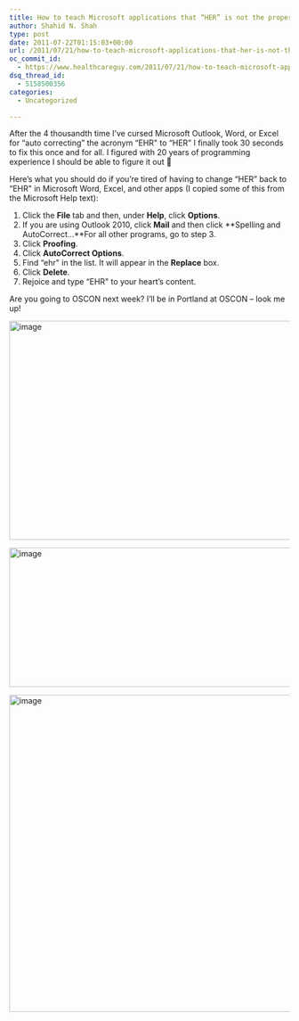 ```yaml
---
title: How to teach Microsoft applications that “HER” is not the proper replacement for “EHR”
author: Shahid N. Shah
type: post
date: 2011-07-22T01:15:03+00:00
url: /2011/07/21/how-to-teach-microsoft-applications-that-her-is-not-the-proper-replacement-for-ehr/
oc_commit_id:
  - https://www.healthcareguy.com/2011/07/21/how-to-teach-microsoft-applications-that-her-is-not-the-proper-replacement-for-ehr/1478770753
dsq_thread_id:
  - 5158500356
categories:
  - Uncategorized

---
```

After the 4 thousandth time I’ve cursed Microsoft Outlook, Word, or Excel for “auto correcting” the acronym “EHR" to “HER” I finally took 30 seconds to fix this once and for all. I figured with 20 years of programming experience I should be able to figure it out 🙂

Here’s what you should do if you’re tired of having to change “HER” back to “EHR" in Microsoft Word, Excel, and other apps (I copied some of this from the Microsoft Help text):

  1. <a href="http://office.microsoft.com/client/&app=ZWD&ver=14" name="RB4"></a>Click the **File** tab and then, under **Help**, click **Options**. 
  2. If you are using Outlook 2010, click **Mail** and then click **Spelling and AutoCorrect&#8230;**For all other programs, go to step 3. 
  3. Click **Proofing**. 
  4. Click **AutoCorrect Options**. 
  5. Find “ehr" in the list. It will appear in the **Replace** box. 
  6. Click **Delete**. 
  7. Rejoice and type “EHR" to your heart’s content.

Are you going to OSCON next week? I’ll be in Portland at OSCON – look me up!

[<img style="background-image: none; border-bottom: 0px; border-left: 0px; padding-left: 0px; padding-right: 0px; display: inline; border-top: 0px; border-right: 0px; padding-top: 0px" title="image" border="0" alt="image" src="/img/uploads/2011/07/image_thumb.png" width="506" height="393" />][1]

[<img style="background-image: none; border-bottom: 0px; border-left: 0px; padding-left: 0px; padding-right: 0px; display: inline; border-top: 0px; border-right: 0px; padding-top: 0px" title="image" border="0" alt="image" src="/img/uploads/2011/07/image_thumb1.png" width="508" height="250" />][2]

[<img style="background-image: none; border-bottom: 0px; border-left: 0px; padding-left: 0px; padding-right: 0px; display: inline; border-top: 0px; border-right: 0px; padding-top: 0px" title="image" border="0" alt="image" src="/img/uploads/2011/07/image_thumb2.png" width="507" height="569" />][3]

 [1]: /img/uploads/2011/07/image.png
 [2]: /img/uploads/2011/07/image1.png
 [3]: /img/uploads/2011/07/image2.png